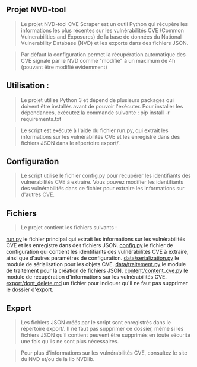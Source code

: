 ## Projet NVD-tool


> Le projet NVD-tool CVE Scraper est un outil Python qui récupère les informations les plus récentes sur les vulnérabilités CVE (Common Vulnerabilities and Exposures) de la base de données du National Vulnerability Database (NVD) et les exporte dans des fichiers JSON.

> Par défaut la configuration permet la récupération automatique des CVE signalé par le NVD comme "modifié" à un maximum de 4h (pouvant être modifié évidemment) 

## Utilisation :
> Le projet utilise Python 3 et dépend de plusieurs packages qui doivent être installés avant de pouvoir l'exécuter. Pour installer les dépendances, exécutez la commande suivante : pip install -r requirements.txt

> Le script est exécuté à l'aide du fichier run.py, qui extrait les informations sur les vulnérabilités CVE et les enregistre dans des fichiers JSON dans le répertoire export/.

## Configuration
> Le script utilise le fichier config.py pour récupérer les identifiants des vulnérabilités CVE à extraire. Vous pouvez modifier les identifiants des vulnérabilités dans ce fichier pour extraire les informations sur d'autres CVE.

## Fichiers
> Le projet contient les fichiers suivants :

[run.py](#) le fichier principal qui extrait les informations sur les vulnérabilités CVE et les enregistre dans des fichiers JSON.
[config.py](#) le fichier de configuration qui contient les identifiants des vulnérabilités CVE à extraire, ainsi que d'autres paramètres de configuration.
[data/serialization.py](#) le module de sérialisation pour les objets CVE.
[data/traitement.py](#) le module de traitement pour la création de fichiers JSON.
[content/content_cve.py](#) le module de récupération d'informations sur les vulnérabilités CVE.
[export/dont_delete.md](#) un fichier pour indiquer qu'il ne faut pas supprimer le dossier d'export.

## Export
> Les fichiers JSON créés par le script sont enregistrés dans le répertoire export/. Il ne faut pas supprimer ce dossier, même si les fichiers JSON qu'il contient peuvent être supprimés en toute sécurité une fois qu'ils ne sont plus nécessaires.

> Pour plus d'informations sur les vulnérabilités CVE, consultez le site du NVD et/ou de la lib NVDlib.